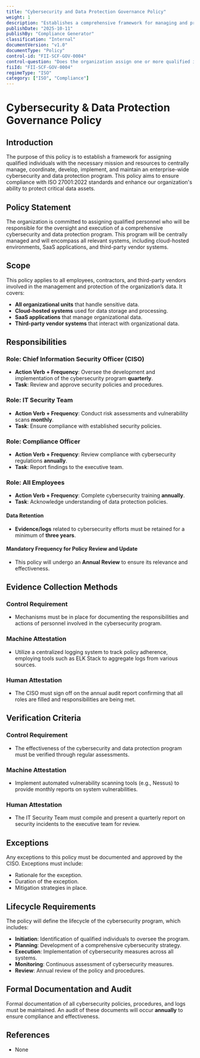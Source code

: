 ```yaml
---
title: "Cybersecurity and Data Protection Governance Policy"
weight: 1
description: "Establishes a comprehensive framework for managing and protecting the organization’s data through a centralized cybersecurity and data protection program."
publishDate: "2025-10-11"
publishBy: "Compliance Generator"
classification: "Internal"
documentVersion: "v1.0"
documentType: "Policy"
control-id: "FII-SCF-GOV-0004"
control-question: "Does the organization assign one or more qualified individuals with the mission and resources to centrally-manage, coordinate, develop, implement and maintain an enterprise-wide cybersecurity & data protection program?"
fiiId: "FII-SCF-GOV-0004"
regimeType: "ISO"
category: ["ISO", "Compliance"]
---
```


# Cybersecurity & Data Protection Governance Policy

## Introduction

The purpose of this policy is to establish a framework for assigning qualified individuals with the necessary mission and resources to centrally manage, coordinate, develop, implement, and maintain an enterprise-wide cybersecurity and data protection program. This policy aims to ensure compliance with ISO 27001:2022 standards and enhance our organization's ability to protect critical data assets.

## Policy Statement

The organization is committed to assigning qualified personnel who will be responsible for the oversight and execution of a comprehensive cybersecurity and data protection program. This program will be centrally managed and will encompass all relevant systems, including cloud-hosted environments, SaaS applications, and third-party vendor systems.

## Scope

This policy applies to all employees, contractors, and third-party vendors involved in the management and protection of the organization’s data. It covers:

- **All organizational units** that handle sensitive data.
- **Cloud-hosted systems** used for data storage and processing.
- **SaaS applications** that manage organizational data.
- **Third-party vendor systems** that interact with organizational data.

## Responsibilities

### Role: Chief Information Security Officer (CISO)
- **Action Verb + Frequency**: Oversee the development and implementation of the cybersecurity program **quarterly**.
- **Task**: Review and approve security policies and procedures.

### Role: IT Security Team
- **Action Verb + Frequency**: Conduct risk assessments and vulnerability scans **monthly**.
- **Task**: Ensure compliance with established security policies.

### Role: Compliance Officer
- **Action Verb + Frequency**: Review compliance with cybersecurity regulations **annually**.
- **Task**: Report findings to the executive team.

### Role: All Employees
- **Action Verb + Frequency**: Complete cybersecurity training **annually**.
- **Task**: Acknowledge understanding of data protection policies.

#### Data Retention
- **Evidence/logs** related to cybersecurity efforts must be retained for a minimum of **three years**.

#### Mandatory Frequency for Policy Review and Update
- This policy will undergo an **Annual Review** to ensure its relevance and effectiveness.

## Evidence Collection Methods

### Control Requirement
- Mechanisms must be in place for documenting the responsibilities and actions of personnel involved in the cybersecurity program.

### Machine Attestation
- Utilize a centralized logging system to track policy adherence, employing tools such as ELK Stack to aggregate logs from various sources.

### Human Attestation
- The CISO must sign off on the annual audit report confirming that all roles are filled and responsibilities are being met.

## Verification Criteria

### Control Requirement
- The effectiveness of the cybersecurity and data protection program must be verified through regular assessments.

### Machine Attestation
- Implement automated vulnerability scanning tools (e.g., Nessus) to provide monthly reports on system vulnerabilities.

### Human Attestation
- The IT Security Team must compile and present a quarterly report on security incidents to the executive team for review.

## Exceptions

Any exceptions to this policy must be documented and approved by the CISO. Exceptions must include:

- Rationale for the exception.
- Duration of the exception.
- Mitigation strategies in place.

## Lifecycle Requirements

The policy will define the lifecycle of the cybersecurity program, which includes:

- **Initiation**: Identification of qualified individuals to oversee the program.
- **Planning**: Development of a comprehensive cybersecurity strategy.
- **Execution**: Implementation of cybersecurity measures across all systems.
- **Monitoring**: Continuous assessment of cybersecurity measures.
- **Review**: Annual review of the policy and procedures.

## Formal Documentation and Audit

Formal documentation of all cybersecurity policies, procedures, and logs must be maintained. An audit of these documents will occur **annually** to ensure compliance and effectiveness. 

## References

- None